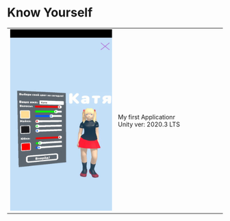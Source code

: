 # Know Yourself
<table>
    <tr>
        <td>
            <img src="Screens/Screenshot_1.jpg" alt="">
        </td>
        <td width="50%">
            My first Applicationr<br>
            Unity ver: 2020.3 LTS<br>
        </td>
    </tr>
</table> 
